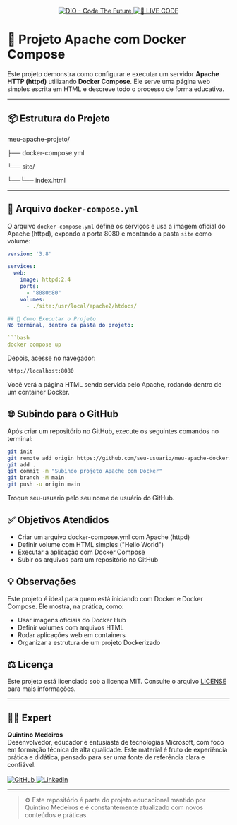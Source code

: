 <p align="center">
<a href="https://dio.me/">
    <img 
        src="https://img.shields.io/badge/DIO-Code_The_Future-28DA77?logo=youtube" 
        alt="DIO - Code The Future">
</a>
<a href="https://dio.me/">
<img 
    src="https://img.shields.io/badge/🔴_LIVE_CODE-FF5E72" 
    alt="🔴 LIVE CODE">
</a>
</p>

# 🚀 Projeto Apache com Docker Compose

Este projeto demonstra como configurar e executar um servidor **Apache HTTP (httpd)** utilizando **Docker Compose**. Ele serve uma página web simples escrita em HTML e descreve todo o processo de forma educativa.

---

## 📦 Estrutura do Projeto

meu-apache-projeto/

├── docker-compose.yml

└── site/

└──└── index.html

---

## 🔧 Arquivo `docker-compose.yml`

O arquivo `docker-compose.yml` define os serviços e usa a imagem oficial do Apache (httpd), expondo a porta 8080 e montando a pasta `site` como volume:

```yaml
version: '3.8'

services:
  web:
    image: httpd:2.4
    ports:
      - "8080:80"
    volumes:
      - ./site:/usr/local/apache2/htdocs/

## 🧪 Como Executar o Projeto
No terminal, dentro da pasta do projeto:

```bash
docker compose up
```

Depois, acesse no navegador:

```bash
http://localhost:8080
```

Você verá a página HTML sendo servida pelo Apache, rodando dentro de um container Docker.

## 🌐 Subindo para o GitHub
Após criar um repositório no GitHub, execute os seguintes comandos no terminal:

```bash
git init
git remote add origin https://github.com/seu-usuario/meu-apache-docker.git
git add .
git commit -m "Subindo projeto Apache com Docker"
git branch -M main
git push -u origin main
```

Troque seu-usuario pelo seu nome de usuário do GitHub.

## ✅ Objetivos Atendidos
- Criar um arquivo docker-compose.yml com Apache (httpd)
- Definir volume com HTML simples ("Hello World")
- Executar a aplicação com Docker Compose
- Subir os arquivos para um repositório no GitHub

## 💡 Observações
Este projeto é ideal para quem está iniciando com Docker e Docker Compose. Ele mostra, na prática, como:
- Usar imagens oficiais do Docker Hub
- Definir volumes com arquivos HTML
- Rodar aplicações web em containers
- Organizar a estrutura de um projeto Dockerizado

## ⚖️ Licença

Este projeto está licenciado sob a licença MIT. Consulte o arquivo [LICENSE](./LICENSE) para mais informações.

---

## 👨‍💻 Expert

<p align="left">
  <strong>Quintino Medeiros</strong><br>
  Desenvolvedor, educador e entusiasta de tecnologias Microsoft, com foco em formação técnica de alta qualidade. Este material é fruto de experiência prática e didática, pensado para ser uma fonte de referência clara e confiável.<br><br>
  <a href="https://github.com/quintinomedeiros">
    <img src="https://img.shields.io/badge/GitHub-quintinomedeiros-181717?style=for-the-badge&logo=github" alt="GitHub">
  </a>
  <a href="https://www.linkedin.com/in/quintinomedeiros">
    <img src="https://img.shields.io/badge/LinkedIn-quintinomedeiros-0A66C2?style=for-the-badge&logo=linkedin&logoColor=white" alt="LinkedIn">
  </a>
</p>

---

> ⚙️ Este repositório é parte do projeto educacional mantido por Quintino Medeiros e é constantemente atualizado com novos conteúdos e práticas.
